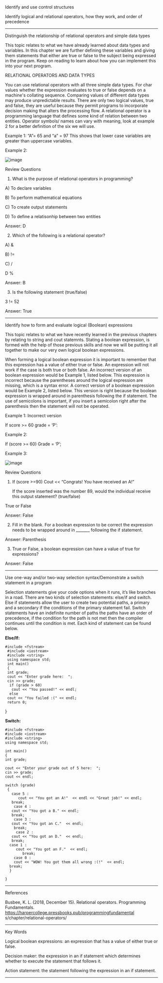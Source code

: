Identify and use control structures

Identify logical and relational operators, how they work, and order of precedence
_________________________________________________________________________________________________________
Distinguish the relationship of relational operators and simple data types

This topic relates to what we have already learned about data types and variables. In this chapter we are further defining these variables and giving them statements that either are true or false to the subject being expressed in the program. Keep on reading to learn about how you can implement this into your next program.

RELATIONAL OPERATORS AND DATA TYPES 

You can use relational operators with all three simple data types. For char values whether the expression evaluates to true or false depends on a machine's collating sequence. Comparing values of different data types may produce unpredictable results. There are only two logical values, true and false, they are useful because they permit programs to incorporate decision making that alters the processing flow. A relational operator is a programming language that defines some kind of relation between two entities. Operator symbols/ names can vary with meaning, look at example 2 for a better definition of the six we will use. 

Example 1: “A”= 65 and “a” = 97 
This shows that lower case variables are greater than uppercase variables. 

Example 2: 

![image](https://github.com/cis-famu/oer-assignment-oer-team-1/assets/156258365/f9e61d89-ed76-4f71-ba09-8e49587ef258)

Review Questions


1. What is the purpose of relational operators in programming? 

A) To declare variables 

B) To perform mathematical equations 

C) To create output statements 

D) To define a relatisonhip between two entities

Answer: D

2. Which of the following is a relational operator?
   
A)  &

B) !=

C) /

D %

Answer: B


3. Is the following statement (true/false)
   
3 != 52

Answer: True


_________________________________________________________________________________________________________
Identify how to form and evaluate logical (Boolean) expressions

This topic relates to what we have recently learned in the previous chapters by relating to string and cout statemnts. Stating a boolean expression, is formed with the help of those previous skills and now we will be putting it all together to make our very own logical boolean expressions.


When forming a logical boolean expression it is important to remember that this expression has a value of either true or false. An expression will not work if the case is both true or both false. An incorrect version of an boolean expression would be Example 1, listed below. This expression is incorrect because the parentheses around the logical expression are missing, which is a syntax error. A correct version of a boolean expression would be Example 2, listed below. This version is right because the boolean expression is wrapped around in parenthesis following the if statement. The use of semicolons is important, if you insert a semicolon right after the parenthesis then the statement will not be operated. 


Example 1: Incorrect  version 

If score >= 60
	grade = ‘P’:


Example 2: 

If (score >= 60)
	Grade = ‘P’; 

Example 3: 

![image](https://github.com/cis-famu/oer-assignment-oer-team-1/assets/156258365/72c50849-2c9c-4a69-8ee3-3478106b365a)


Review Questions 

1. If (score >=90)
	Cout << “Congrats! You have received an A!” 

	If the score inserted was the number 89, would the individual receive this output statement? (true/false)

True or False 

Answer: False

2. Fill in the blank.
For a boolean expression to be correct the expression needs to be wrapped around in _______ following the if statement. 

Answer: Parenthesis

3. True or False, a boolean expression can have a value of true for expressions?
 
Answer: False 





_________________________________________________________________________________________________________
Use one-way and/or two-way selection syntax/Demonstrate a switch statement in a program

Selection statements give your code options when it runs, it’s like branches in a road. There are two kinds of selection statements: else/if and switch. Else if statements allow the user to create two potential paths, a primary and a secondary if the conditions of the primary statement fail. Switch statements have an indefinite number of paths the paths have an order of precedence, if the condition for the path is not met then the compiler continues until the condition is met. Each kind of statement can be found below.

**Else/If:**

	#include <fstream>
	 #include <iostream>
	 #include <string>
	 using namespace std;
	 int main()
	 {
	 int grade;
	 cout << "Enter grade here:  ";
	 cin >> grade;
	  if (grade > 60)
	   cout << "You passed!" << endl;
 	  else
   	 cout << "You failed :(" << endl;
   	 return 0;
    
}

**Switch:**

	#include <fstream>
	#include <iostream>
	#include <string>
	using namespace std;

	int main()
	{
	int grade;

	cout << "Enter your grade out of 5 here:  ";
	cin >> grade;
	cout << endl;

	switch (grade)
 	 {
 	   case 5 :
	      cout << "You got an A!"  << endl << "Great job!" << endl;
 	   break;
	    case 4 :
   	   cout << "You got a B." << endl;
 	   break;
	    case 3 :
   	   cout << "You got an C."  << endl;
	    break;
	     case 2 :
   	   cout << "You got an D."  << endl;
 	   break; 
  	  case 1 :
 	     cout << "You got an F."  << endl;
       		break;
	 	case 0 :
  	    cout << "WOW! You got them all wrong :(!"  << endl;
  	  break;
	  }

	}
	
_________________________________________________________________________________________________________
References

Busbee, K. L. (2018, December 15). Relational operators. 
	Programming Fundamentals.
 	https://harpercollege.pressbooks.pub/programmingfundamental
  	s/chapter/relational-operators/ 
_________________________________________________________________________________________________________

Key Words

Logical boolean expressions: an expression that has a value of either true or false. 

Decision maker: the expression in an if statement which determines whether to execute the statement that follows it.

Action statement: the statement following the expression in an if statement. 
_________________________________________________________________________________________________________
